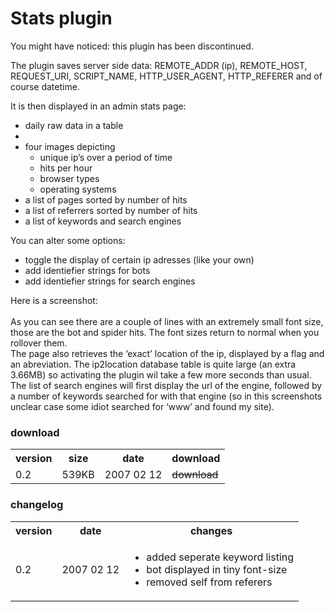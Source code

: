 <!--
  id: 276
  date: 2007-01-23
  modified: 2007-01-23
  slug: wordpress-plugin-stats
  type: post
  excerpt: <p>You might have noticed: this plugin has been discontinued. The plugin saves server side data: REMOTE_ADDR (ip), REMOTE_HOST, REQUEST_URI, SCRIPT_NAME, HTTP_USER_AGENT, HTTP_REFERER and of course datetime. It is then displayed in an admin stats page: daily raw data in a table four images depicting unique ip&#8217;s over a period of time hits per hour browser [&hellip;]</p>
  categories: uncategorized
  tags: 
  inCv: 
  inPortfolio: 
  dateFrom: 
  dateTo: 
-->

# Stats plugin

<p class="notice">You might have noticed: this plugin has been discontinued.</p>
<p>The plugin saves server side data: REMOTE_ADDR (ip), REMOTE_HOST, REQUEST_URI, SCRIPT_NAME, HTTP_USER_AGENT, HTTP_REFERER and of course datetime.</p>
<p>It is then displayed in an admin stats page:</p>
<ul>
<li>daily raw data in a table</li>
<li>
	</li>
<li>four images depicting
<ul>
<li>unique ip&#8217;s over a period of time</li>
<li>hits per hour</li>
<li>browser types</li>
<li>operating systems</li>
</ul>
</li>
<li>a list of pages sorted by number of hits</li>
<li>a list of referrers sorted by number of hits</li>
<li>a list of keywords and search engines</li>
</ul>
<p>You can alter some options:</p>
<ul>
<li>toggle the display of certain ip adresses (like your own)</li>
<li>add identiefier strings for bots</li>
<li>add identiefier strings for search engines</li>
</ul>
<p>
Here is a screenshot:<br />
<br />
As you can see there are a couple of lines with an extremely small font size, those are the bot and spider hits. The font sizes return to normal when you rollover them.<br />
The page also retrieves the &#8216;exact&#8217; location of the ip, displayed by a flag and an abreviation. The ip2location database table is quite large (an extra 3.66MB) so activating the plugin wil take a few more seconds than usual.<br />
The list of search engines will first display the url of the engine, followed by a number of keywords searched for with that engine (so in this screenshots unclear case some idiot searched for &#8216;www&#8217; and found my site).</p>
<h3>download</h3>
<table cellpadding="0" cellspacing="0" class="download">
<tr>
<th>version</th>
<th>size</th>
<th>date</th>
<th>download</th>
</tr>
<tr>
<td>0.2</td>
<td>539KB</td>
<td>2007 02 12</td>
<td><del>download</del></td>
</tr>
</table>
<h3>changelog</h3>
<table width="300">
<tr>
<th>version</th>
<th>date</th>
<th>changes</th>
</tr>
<tr>
<td>0.2</td>
<td>2007 02 12</td>
<td>
<ul>
<li>added seperate keyword listing</li>
<li>bot displayed in tiny font-size</li>
<li>removed self from referers</li>
</ul>
</td>
</tr>
</table>
<p />
